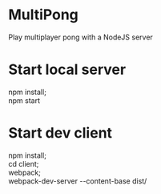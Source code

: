 # MultiPong
Play multiplayer pong with a NodeJS server

# Start local server
npm install;<br>
npm start

# Start dev client
npm install;<br>
cd client;<br>
webpack;<br>
webpack-dev-server --content-base dist/
